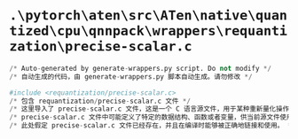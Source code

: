 # `.\pytorch\aten\src\ATen\native\quantized\cpu\qnnpack\wrappers\requantization\precise-scalar.c`

```py
/* Auto-generated by generate-wrappers.py script. Do not modify */
/* 自动生成的代码，由 generate-wrappers.py 脚本自动生成。请勿修改 */

#include <requantization/precise-scalar.c>
/* 包含 requantization/precise-scalar.c 文件 */
/* 这里导入了 precise-scalar.c 文件，这是一个 C 语言源文件，用于某种重新量化操作的精确标量处理。 */
/* precise-scalar.c 文件中可能定义了特定的数据结构、函数或者变量，供当前源文件使用。 */
/* 此处假定 precise-scalar.c 文件已经存在，并且在编译时能够被正确地链接和使用。 */
```